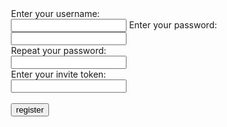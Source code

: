 <section style="display:flex;justify-content:center;align-items:center;">
    <form action="localhost:5000/register">
      <label for="username"> Enter your username:</label><br>
      <input id="username" name="username" type="text"
      required pattern="^@?[a-zA-Z_\-=\.\/0-9]+(:matrix\.org)?$"
      required minlength="1" maxlength="200">
      <label for="password">Enter your password:</label><br>
      <input id="password" name="password" type="password"
      required minlength="8" maxlength="128">
      <br>
      <label for="confirm_password">Repeat your password:</label><br>
      <input id="confirm_password" name="confirm" type="password"
      required>
      <br>
      <label for="token">Enter your invite token:</label><br>
      <input id="token" name="token" type="text"
      required pattern="^([A-Z][a-z]+)+$">
      <br><br>
      <input type="submit" value="register">
    </form>
  </section>

<script>
  // see https://stackoverflow.com/a/901144/3779427
  function getParameterByName(name, url) {
      if (!url) url = window.location.href;
      name = name.replace(/[\[\]]/g, "\\$&");
      var regex = new RegExp("[?&]" + name + "(=([^&#]*)|&|#|$)"),
          results = regex.exec(url);
      if (!results) return null;
      if (!results[2]) return '';
      return decodeURIComponent(results[2].replace(/\+/g, " "));
  }

  // set token input to "?token=" query parameter
  document.getElementById('token').value = getParameterByName("token");

  // html5 validators
  var username = document.getElementById("username");
  var password = document.getElementById("password");
  var confirm_password = document.getElementById("confirm_password");
  var token = document.getElementById("token");

  username.addEventListener("input", function (event) {
    if (username.validity.typeMismatch) {
      username.setCustomValidity("format: @username:matrix.org");
    } else {
      username.setCustomValidity("");
    }
  });

  token.addEventListener("input", function (event) {
    if (token.validity.typeMismatch) {
      token.setCustomValidity("case-sensitive, e.g: SardineImpactReport");
    } else {
      token.setCustomValidity("");
    }
  });

  password.addEventListener("input", function (event) {
    if (password.validity.typeMismatch) {
      password.setCustomValidity("atleast 8 characters long");
    } else {
      password.setCustomValidity("");
    }
  });

  function validatePassword(){
    if(password.value != confirm_password.value) {
      confirm_password.setCustomValidity("passwords don't match");
    } else {
      confirm_password.setCustomValidity("");
    }
  }

  password.onchange = validatePassword;
  confirm_password.onkeyup = validatePassword;
</script>
